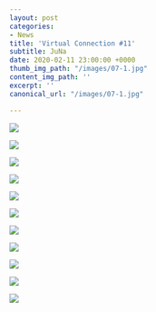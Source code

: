 ```yaml
---
layout: post
categories:
- News
title: 'Virtual Connection #11'
subtitle: JuNa
date: 2020-02-11 23:00:00 +0000
thumb_img_path: "/images/07-1.jpg"
content_img_path: ''
excerpt: ''
canonical_url: "/images/07-1.jpg"

---
```

![](/images/bwok-2.jpg)

![](/images/01.JUNA.jpg)

![](/images/02.JUNA_MG_8900.jpg)

![](/images/03.JUNA.jpg)

![](/images/04.JUNA_MG_8470.jpg)

![](/images/05.JUNA1.jpg)

![](/images/06.JUNA_MG_4973.jpg)

![](/images/07-1.jpg)

![](/images/08.JUNA_MG_2621.jpg)

![](/images/09.JUNA.jpg)

![](/images/10.JUNA_MG_4271.jpg)